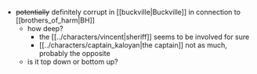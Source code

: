 - ~~potentially~~ definitely corrupt in [[buckville|Buckville]] in connection to [[brothers_of_harm|BH]]
	- how deep?
		- the [[../characters/vincent|sheriff]] seems to be involved for sure
		- [[../characters/captain_kaloyan|the captain]] not as much, probably the opposite
	- is it top down or bottom up?